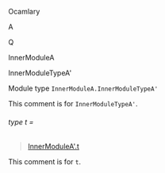 Ocamlary

A

Q

InnerModuleA

InnerModuleTypeA'

Module type `InnerModuleA.InnerModuleTypeA'`

This comment is for `InnerModuleTypeA'`.

<a id="type-t"></a>

###### type t =

> [InnerModuleA'.t](Ocamlary.module-type-A.Q.InnerModuleA.InnerModuleA'.md#type-t)

This comment is for `t`.
